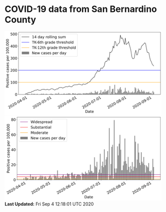 # COVID-19 data from San Bernardino County
![image1](plots/graph.png)
![image2](plots/classification.png)
**Last Updated:** Fri Sep  4 12:18:01 UTC 2020